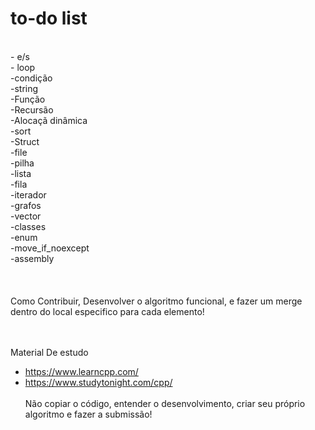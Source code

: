 <h1>to-do list</h1><br>
- e/s<br>
- loop<br>
-condição<br>
-string<br>
-Função<br>
-Recursão<br>
-Alocaçã dinâmica<br>
-sort<br>
-Struct<br>
-file<br>
-pilha<br>
-lista<br>
-fila<br>
-iterador<br>
-grafos<br>
-vector<br>
-classes<br>
-enum<br>
-move_if_noexcept<br>
-assembly<br>
<br>
<br>
<br>
Como Contribuir, Desenvolver o algoritmo funcional, e fazer um merge dentro do local especifico para cada elemento!<br><br><br>

Material De estudo<br>
- https://www.learncpp.com/ <br>
- https://www.studytonight.com/cpp/<br><br>
Não copiar o código, entender o desenvolvimento, criar seu próprio algoritmo e fazer a submissão!

